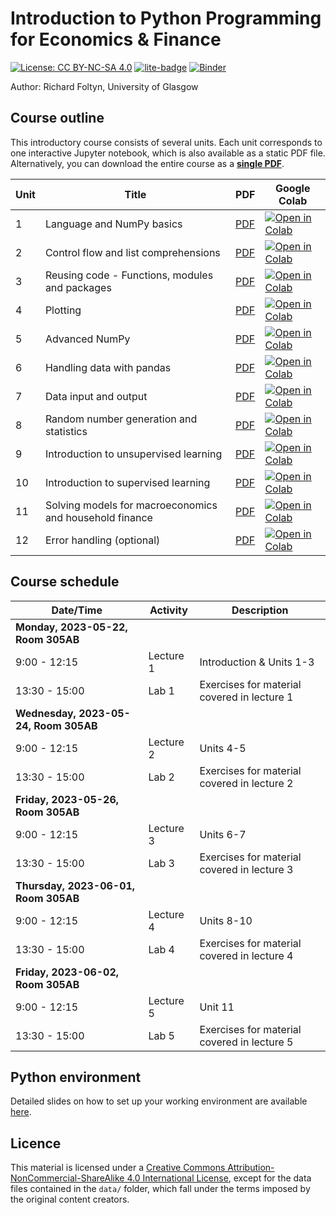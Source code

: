 # Introduction to Python Programming for Economics & Finance
[![License: CC BY-NC-SA 4.0](https://img.shields.io/badge/License-CC%20BY--NC--SA%204.0-lightgrey.svg)](https://creativecommons.org/licenses/by-nc-sa/4.0/)
[![lite-badge](https://jupyterlite.rtfd.io/en/latest/_static/badge.svg)](https://richardfoltyn.github.io/python-intro-PGR)
[![Binder](https://mybinder.org/badge_logo.svg)](https://mybinder.org/v2/gh/richardfoltyn/python-intro-PGR/main?filepath=index.ipynb)

Author: Richard Foltyn, University of Glasgow

## Course outline

This introductory course consists of several units. Each unit corresponds
to one interactive Jupyter notebook, which is also available
as a static PDF file. Alternatively, you can download the entire course as a 
**[single PDF](https://github.com/richardfoltyn/python-intro-PGR/raw/main/latex/python-intro-PGR.pdf)**.

| Unit | Title | PDF | Google Colab |
|------|-------|-----|--------------|
| 1    | Language and NumPy basics | [PDF](latex/unit01.pdf) | [![Open in Colab](https://colab.research.google.com/assets/colab-badge.svg)](https://colab.research.google.com/github/richardfoltyn/python-intro-PGR/blob/main/lectures/unit01.ipynb) |
| 2    | Control flow and list comprehensions | [PDF](latex/unit02.pdf) |  [![Open in Colab](https://colab.research.google.com/assets/colab-badge.svg)](https://colab.research.google.com/github/richardfoltyn/python-intro-PGR/blob/main/lectures/unit02.ipynb) |
| 3    | Reusing code - Functions, modules and packages | [PDF](latex/unit03.pdf) | [![Open in Colab](https://colab.research.google.com/assets/colab-badge.svg)](https://colab.research.google.com/github/richardfoltyn/python-intro-PGR/blob/main/lectures/unit03.ipynb) |
| 4    | Plotting | [PDF](latex/unit04.pdf) |  [![Open in Colab](https://colab.research.google.com/assets/colab-badge.svg)](https://colab.research.google.com/github/richardfoltyn/python-intro-PGR/blob/main/lectures/unit04.ipynb) |
| 5    | Advanced NumPy | [PDF](latex/unit05.pdf)  | [![Open in Colab](https://colab.research.google.com/assets/colab-badge.svg)](https://colab.research.google.com/github/richardfoltyn/python-intro-PGR/blob/main/lectures/unit05.ipynb)
| 6    | Handling data with pandas | [PDF](latex/unit06.pdf) | [![Open in Colab](https://colab.research.google.com/assets/colab-badge.svg)](https://colab.research.google.com/github/richardfoltyn/python-intro-PGR/blob/main/lectures/unit06.ipynb) |
| 7    | Data input and output | [PDF](latex/unit07.pdf) |  [![Open in Colab](https://colab.research.google.com/assets/colab-badge.svg)](https://colab.research.google.com/github/richardfoltyn/python-intro-PGR/blob/main/lectures/unit07.ipynb)
| 8    | Random number generation and statistics | [PDF](latex/unit08.pdf) | [![Open in Colab](https://colab.research.google.com/assets/colab-badge.svg)](https://colab.research.google.com/github/richardfoltyn/python-intro-PGR/blob/main/lectures/unit08.ipynb) |
| 9    | Introduction to unsupervised learning | [PDF](latex/unit09.pdf) |  [![Open in Colab](https://colab.research.google.com/assets/colab-badge.svg)](https://colab.research.google.com/github/richardfoltyn/python-intro-PGR/blob/main/lectures/unit09.ipynb) |
| 10   | Introduction to supervised learning | [PDF](latex/unit10.pdf) |  [![Open in Colab](https://colab.research.google.com/assets/colab-badge.svg)](https://colab.research.google.com/github/richardfoltyn/python-intro-PGR/blob/main/lectures/unit10.ipynb) |
| 11   | Solving models for macroeconomics and household finance | [PDF](latex/unit11.pdf) | [![Open in Colab](https://colab.research.google.com/assets/colab-badge.svg)](https://colab.research.google.com/github/richardfoltyn/python-intro-PGR/blob/main/lectures/unit11.ipynb) |
| 12   | Error handling (optional) | [PDF](latex/unit12.pdf) |  [![Open in Colab](https://colab.research.google.com/assets/colab-badge.svg)](https://colab.research.google.com/github/richardfoltyn/python-intro-PGR/blob/main/lectures/unit12.ipynb) |


## Course schedule

| Date/Time | Activity | Description |
|-----------|----------|-------------|
| **Monday, 2023-05-22, Room 305AB** | |
|  9:00 - 12:15 | Lecture 1 | Introduction & Units 1-3 |
| 13:30 - 15:00 | Lab 1 | Exercises for material covered in lecture 1 |
| **Wednesday, 2023-05-24, Room 305AB** | |
| 9:00 - 12:15 | Lecture 2 | Units 4-5 |
| 13:30 - 15:00 | Lab 2 | Exercises for material covered in lecture 2 |
| **Friday, 2023-05-26, Room 305AB** | |
| 9:00 - 12:15 | Lecture 3 | Units 6-7 |
| 13:30 - 15:00 | Lab 3 | Exercises for material covered in lecture 3 |
| **Thursday, 2023-06-01, Room 305AB** | |
|  9:00 - 12:15 | Lecture 4 | Units 8-10 |
| 13:30 - 15:00 | Lab 4 | Exercises for material covered in lecture 4 |
| **Friday, 2023-06-02, Room 305AB** | |
|  9:00 - 12:15 | Lecture 5 | Unit 11 |
| 13:30 - 15:00 | Lab 5 | Exercises for material covered in lecture 5 |

## Python environment

Detailed slides on how to set up your working environment are available [here](https://github.com/richardfoltyn/python-intro-PGR/blob/main/slides/python-setup.pdf).


## Licence

This material is licensed under a 
[Creative Commons Attribution-NonCommercial-ShareAlike 4.0 International License](http://creativecommons.org/licenses/by-nc-sa/4.0/),
except for the data files contained in the `data/` folder, which
fall under the terms imposed by the original content creators.

